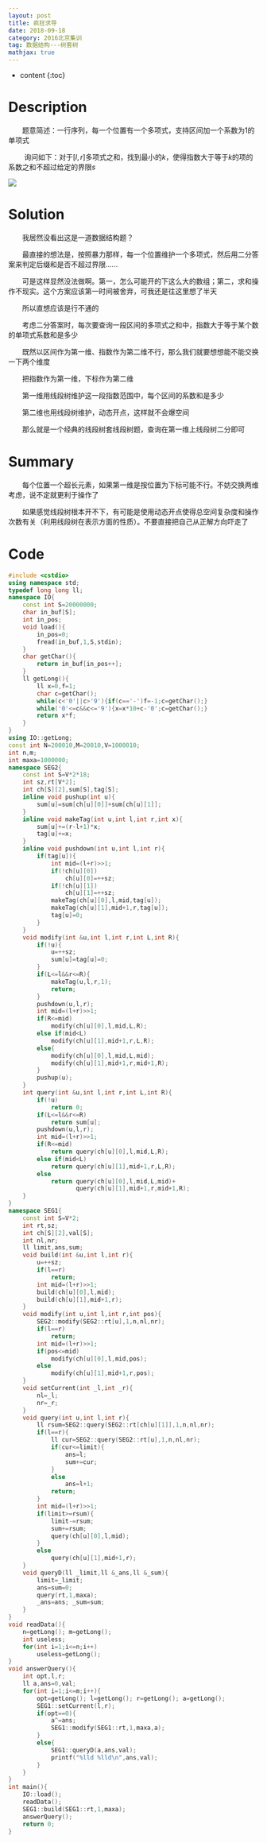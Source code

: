```yaml
---
layout: post
title: 疯狂求导
date: 2018-09-18
category: 2016北京集训
tag: 数据结构---树套树
mathjax: true
---
```

* content
{:toc}
# Description

　　题意简述：一行序列，每一个位置有一个多项式，支持区间加一个系数为1的单项式

​	　　询问如下：对于$[l,r]$多项式之和，找到最小的$k$，使得指数大于等于$k$的项的系数之和不超过给定的界限$s$





![](http://192.168.102.138/JudgeOnline/upload/attachment/image/20160320/20160320180241_86832.jpg)



# Solution

　　我居然没看出这是一道数据结构题？

　　最直接的想法是，按照暴力那样，每一个位置维护一个多项式，然后用二分答案来判定后缀和是否不超过界限......

　　可是这样显然没法做啊。第一，怎么可能开的下这么大的数组；第二，求和操作不现实。这个方案应该第一时间被舍弃，可我还是往这里想了半天

　　所以直想应该是行不通的

　　考虑二分答案时，每次要查询一段区间的多项式之和中，指数大于等于某个数的单项式系数和是多少

　　既然以区间作为第一维、指数作为第二维不行，那么我们就要想想能不能交换一下两个维度

　　把指数作为第一维，下标作为第二维

　　第一维用线段树维护这一段指数范围中，每个区间的系数和是多少

　　第二维也用线段树维护，动态开点，这样就不会爆空间

　　那么就是一个经典的线段树套线段树题，查询在第一维上线段树二分即可

# Summary

　　每个位置一个超长元素，如果第一维是按位置为下标可能不行。不妨交换两维考虑，说不定就更利于操作了

　　如果感觉线段树根本开不下，有可能是使用动态开点使得总空间复杂度和操作次数有关（利用线段树在表示方面的性质）。不要直接把自己从正解方向吓走了

# Code

```c++
#include <cstdio>
using namespace std;
typedef long long ll;
namespace IO{
    const int S=20000000;
    char in_buf[S];
    int in_pos;
    void load(){
        in_pos=0;
        fread(in_buf,1,S,stdin);
    }
    char getChar(){
        return in_buf[in_pos++];
    }
    ll getLong(){
        ll x=0,f=1;
        char c=getChar();
        while(c<'0'||c>'9'){if(c=='-')f=-1;c=getChar();}
        while('0'<=c&&c<='9'){x=x*10+c-'0';c=getChar();}
        return x*f;
    }
}
using IO::getLong;
const int N=200010,M=20010,V=1000010;
int n,m;
int maxa=1000000;
namespace SEG2{
    const int S=V*2*18;
    int sz,rt[V*2];
    int ch[S][2],sum[S],tag[S];
    inline void pushup(int u){
        sum[u]=sum[ch[u][0]]+sum[ch[u][1]];
    }
    inline void makeTag(int u,int l,int r,int x){
        sum[u]+=(r-l+1)*x;
        tag[u]+=x;
    }
    inline void pushdown(int u,int l,int r){
        if(tag[u]){
            int mid=(l+r)>>1;
            if(!ch[u][0]) 
                ch[u][0]=++sz;
            if(!ch[u][1])
                ch[u][1]=++sz;
            makeTag(ch[u][0],l,mid,tag[u]);
            makeTag(ch[u][1],mid+1,r,tag[u]);
            tag[u]=0;
        }
    }
    void modify(int &u,int l,int r,int L,int R){
        if(!u){
            u=++sz;
            sum[u]=tag[u]=0;
        }
        if(L<=l&&r<=R){
            makeTag(u,l,r,1);
            return;
        }
        pushdown(u,l,r);
        int mid=(l+r)>>1;
        if(R<=mid)
            modify(ch[u][0],l,mid,L,R);
        else if(mid<L)
            modify(ch[u][1],mid+1,r,L,R);
        else{
            modify(ch[u][0],l,mid,L,mid);
            modify(ch[u][1],mid+1,r,mid+1,R);
        }
        pushup(u);
    }
    int query(int &u,int l,int r,int L,int R){
        if(!u)
            return 0;
        if(L<=l&&r<=R)
            return sum[u];
        pushdown(u,l,r);
        int mid=(l+r)>>1;
        if(R<=mid)
            return query(ch[u][0],l,mid,L,R);
        else if(mid<L)
            return query(ch[u][1],mid+1,r,L,R);
        else
            return query(ch[u][0],l,mid,L,mid)+
                   query(ch[u][1],mid+1,r,mid+1,R);
    }
}
namespace SEG1{
    const int S=V*2;
    int rt,sz;
    int ch[S][2],val[S];
    int nl,nr;
    ll limit,ans,sum;
    void build(int &u,int l,int r){
        u=++sz;
        if(l==r)
            return;
        int mid=(l+r)>>1;
        build(ch[u][0],l,mid);
        build(ch[u][1],mid+1,r);
    }
    void modify(int u,int l,int r,int pos){
        SEG2::modify(SEG2::rt[u],1,n,nl,nr);
        if(l==r)
            return;
        int mid=(l+r)>>1;
        if(pos<=mid)
            modify(ch[u][0],l,mid,pos);
        else
            modify(ch[u][1],mid+1,r,pos);
    }
    void setCurrent(int _l,int _r){
        nl=_l;
        nr=_r;
    }
    void query(int u,int l,int r){
        ll rsum=SEG2::query(SEG2::rt[ch[u][1]],1,n,nl,nr);
        if(l==r){
            ll cur=SEG2::query(SEG2::rt[u],1,n,nl,nr);
            if(cur<=limit){
                ans=l;
                sum+=cur;
            }
            else
                ans=l+1;
            return;
        }
        int mid=(l+r)>>1;
        if(limit>=rsum){
            limit-=rsum;
            sum+=rsum;
            query(ch[u][0],l,mid);
        }
        else
            query(ch[u][1],mid+1,r);
    }
    void queryD(ll _limit,ll &_ans,ll &_sum){
        limit=_limit;
        ans=sum=0;
        query(rt,1,maxa);
        _ans=ans; _sum=sum;
    }
}
void readData(){
    n=getLong(); m=getLong();
    int useless;
    for(int i=1;i<=n;i++)
        useless=getLong();
}
void answerQuery(){
    int opt,l,r;
    ll a,ans=0,val;
    for(int i=1;i<=m;i++){
        opt=getLong(); l=getLong(); r=getLong(); a=getLong();
        SEG1::setCurrent(l,r);
        if(opt==0){
            a^=ans;
            SEG1::modify(SEG1::rt,1,maxa,a);
        }
        else{
            SEG1::queryD(a,ans,val);
            printf("%lld %lld\n",ans,val);
        }
    }
}
int main(){
    IO::load();
    readData();
    SEG1::build(SEG1::rt,1,maxa);
    answerQuery();
    return 0;
}
```

